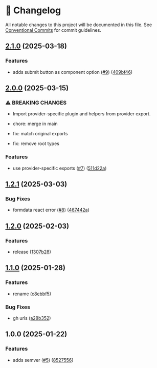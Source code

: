 <!-- markdownlint-disable --><!-- textlint-disable -->

# 📓 Changelog

All notable changes to this project will be documented in this file. See
[Conventional Commits](https://conventionalcommits.org) for commit guidelines.

## [2.1.0](https://github.com/sanity-io/form-toolkit/compare/v2.0.0...v2.1.0) (2025-03-18)

### Features

- adds submit button as component option ([#9](https://github.com/sanity-io/form-toolkit/issues/9)) ([409bf46](https://github.com/sanity-io/form-toolkit/commit/409bf46b8fb9b285f4719d9e4106fc9689a7f4b6))

## [2.0.0](https://github.com/sanity-io/form-toolkit/compare/v1.2.1...v2.0.0) (2025-03-15)

### ⚠ BREAKING CHANGES

- Import provider-specific plugin and helpers from provider export.

- chore: merge in main

- fix: match original exports

- fix: remove root types

### Features

- use provider-specific exports ([#7](https://github.com/sanity-io/form-toolkit/issues/7)) ([511d22a](https://github.com/sanity-io/form-toolkit/commit/511d22a9a639708d895124e950e80ec27d5d11f3))

## [1.2.1](https://github.com/sanity-io/form-toolkit/compare/v1.2.0...v1.2.1) (2025-03-03)

### Bug Fixes

- formdata react error ([#8](https://github.com/sanity-io/form-toolkit/issues/8)) ([467442a](https://github.com/sanity-io/form-toolkit/commit/467442a21c34c10ae2e14343a34e08dde833addb))

## [1.2.0](https://github.com/sanity-io/form-toolkit/compare/v1.1.0...v1.2.0) (2025-02-03)

### Features

- release ([1307b28](https://github.com/sanity-io/form-toolkit/commit/1307b2863a5c93da14a5ccd1935848036966e73a))

## [1.1.0](https://github.com/sanity-io/form-toolkit/compare/v1.0.0...v1.1.0) (2025-01-28)

### Features

- rename ([c8ebbf5](https://github.com/sanity-io/form-toolkit/commit/c8ebbf5805988fd8067b5dea570a37371a9134b9))

### Bug Fixes

- gh urls ([a28b352](https://github.com/sanity-io/form-toolkit/commit/a28b3527f309e01b1b6b099af2d90ce1df360960))

## 1.0.0 (2025-01-22)

### Features

- adds semver ([#5](https://github.com/sanity-io/sanity-plugin-form-toolkit/issues/5)) ([8527556](https://github.com/sanity-io/sanity-plugin-form-toolkit/commit/8527556f956a5d439d624d5b4fbb788325ce41f1))
